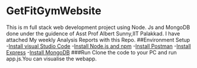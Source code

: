 # GetFitGymWebsite
This is m full stack web development project using Node. Js and MongoDB done under the guidence of Asst Prof Albert Sunny,IIT Palakkad.
I have attached My weekly Analysis Reports with this Repo.
##Environment Setup
-[Install visual Studio Code](https://code.visualstudio.com/download)
-[Install Node.js and npm](https://nodejs.org/en/download/)
-[Install Postman](https://www.postman.com/downloads/)
-[Install Express](https://expressjs.com/en/starter/installing.html)
-[Install MongoDB](https://docs.mongodb.com/manual/installation)
###Run
Clone the code to your PC and run app.js.You can visualise the webapp.
